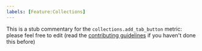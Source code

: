 ```yaml
---
labels: [Feature:Collections]
---
```


This is a stub commentary for the `collections.add_tab_button` metric: please feel free to edit (read the
[contributing guidelines](https://github.com/mozilla/glean-annotations/blob/main/CONTRIBUTING.md)
if you haven't done this before)
